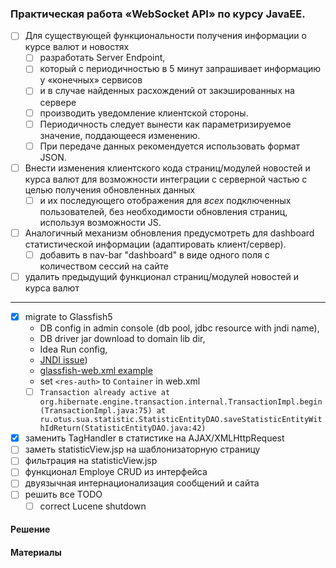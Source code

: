 ### Практическая работа      «WebSocket API» по курсу JavaEE.


- [ ] Для существующей функциональности получения информации о курсе валют и новостях
  - [ ] разработать Server Endpoint, 
  - [ ] который с периодичностью в 5 минут запрашивает информацию у «конечных» сервисов 
  - [ ] и в случае найденных расхождений от закэшированных на сервере 
  - [ ] производить уведомление клиентской стороны.
  - [ ] Периодичность следует вынести как параметризируемое значение, поддающееся изменению. 
  - [ ] При передаче данных рекомендуется использовать формат JSON.

- [ ] Внести изменения клиентского кода страниц/модулей новостей и курса валют для возможности интеграции с серверной частью с целью получения обновленных данных 
  - [ ] и их последующего отображения для _всех_ подключенных пользователей, 
        без необходимости обновления страниц, используя возможности JS.

- [ ] Аналогичный механизм обновления предусмотреть для dashboard статистической информации (адаптировать клиент/сервер).
  - [ ] добавить в nav-bar "dashboard"  в виде одного поля с количеством сессий на сайте 

- [ ] удалить предыдущий функционал страниц/модулей новостей и курса валют

- - - 

- [x] migrate to Glassfish5 
    - DB config in admin console (db pool, jdbc resource with jndi name), 
    - DB driver jar download to domain lib dir, 
    - Idea Run config, 
    - [JNDI issue](http://mjremijan.blogspot.com/2015/11/payaraglassfish-datasource-reference.html))
    - [glassfish-web.xml example](https://javaee.github.io/glassfish/doc/5.0/application-deployment-guide.pdf)
    - set `<res-auth>` to  `Container` in web.xml
    - [ ] `Transaction already active at org.hibernate.engine.transaction.internal.TransactionImpl.begin(TransactionImpl.java:75) at ru.otus.sua.statistic.StatisticEntityDAO.saveStatisticEntityWithIdReturn(StatisticEntityDAO.java:42)`
- [x] заменить TagHandler в статистике на AJAX/XMLHttpRequest
- [ ] заметь statisticView.jsp на шаблонизаторную страницу
- [ ] фильтрация на statisticView.jsp
- [ ] функционал Employe CRUD из интерфейса
- [ ] двуязычная интернационализация сообщений и сайта
- [ ] решить все TODO
  - [ ] correct Lucene shutdown

#### Решение

#### Материалы

